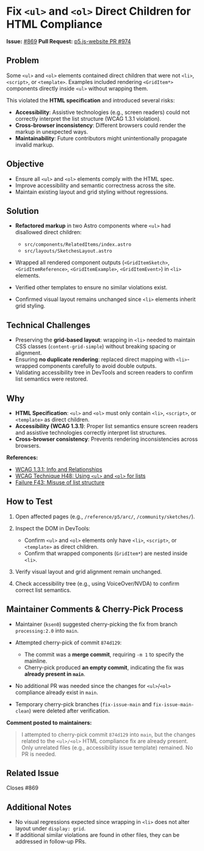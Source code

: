 # Fix `<ul>` and `<ol>` Direct Children for HTML Compliance

**Issue:** [#869](https://github.com/processing/p5.js-website/issues/869)
**Pull Request:** [p5.js-website PR #974](https://github.com/processing/p5.js-website/pull/974)

## Problem

Some `<ul>` and `<ol>` elements contained direct children that were not `<li>`, `<script>`, or `<template>`. Examples included rendering `<GridItem*>` components directly inside `<ul>` without wrapping them.

This violated the **HTML specification** and introduced several risks:

- **Accessibility**: Assistive technologies (e.g., screen readers) could not correctly interpret the list structure (WCAG 1.3.1 violation).
- **Cross-browser inconsistency**: Different browsers could render the markup in unexpected ways.
- **Maintainability**: Future contributors might unintentionally propagate invalid markup.

## Objective

- Ensure all `<ul>` and `<ol>` elements comply with the HTML spec.
- Improve accessibility and semantic correctness across the site.
- Maintain existing layout and grid styling without regressions.

## Solution

- **Refactored markup** in two Astro components where `<ul>` had disallowed direct children:
  - `src/components/RelatedItems/index.astro`
  - `src/layouts/SketchesLayout.astro`

- Wrapped all rendered component outputs (`<GridItemSketch>`, `<GridItemReference>`, `<GridItemExample>`, `<GridItemEvent>`) in `<li>` elements.

- Verified other templates to ensure no similar violations exist.

- Confirmed visual layout remains unchanged since `<li>` elements inherit grid styling.

## Technical Challenges

- Preserving the **grid-based layout**: wrapping in `<li>` needed to maintain CSS classes (`content-grid-simple`) without breaking spacing or alignment.
- Ensuring **no duplicate rendering**: replaced direct mapping with `<li>`-wrapped components carefully to avoid double outputs.
- Validating accessibility tree in DevTools and screen readers to confirm list semantics were restored.

## Why

- **HTML Specification**: `<ul>` and `<ol>` must only contain `<li>`, `<script>`, or `<template>` as direct children.
- **Accessibility (WCAG 1.3.1)**: Proper list semantics ensure screen readers and assistive technologies correctly interpret list structures.
- **Cross-browser consistency**: Prevents rendering inconsistencies across browsers.

**References:**

- [WCAG 1.3.1: Info and Relationships](https://www.w3.org/WAI/WCAG21/Understanding/info-and-relationships.html)
- [WCAG Technique H48: Using `<ul>` and `<ol>` for lists](https://www.w3.org/WAI/WCAG21/Techniques/html/H48.html)
- [Failure F43: Misuse of list structure](https://www.w3.org/WAI/WCAG21/Techniques/failures/F43.html)

## How to Test

1. Open affected pages (e.g., `/reference/p5/arc/`, `/community/sketches/`).
2. Inspect the DOM in DevTools:
   - Confirm `<ul>` and `<ol>` elements only have `<li>`, `<script>`, or `<template>` as direct children.
   - Confirm that wrapped components (`GridItem*`) are nested inside `<li>`.

3. Verify visual layout and grid alignment remain unchanged.
4. Check accessibility tree (e.g., using VoiceOver/NVDA) to confirm correct list semantics.

## Maintainer Comments & Cherry-Pick Process

- Maintainer (`ksen0`) suggested cherry-picking the fix from branch `processing:2.0` into `main`.
- Attempted cherry-pick of commit `874d129`:
  - The commit was a **merge commit**, requiring `-m 1` to specify the mainline.
  - Cherry-pick produced **an empty commit**, indicating the fix was **already present in `main`**.

- No additional PR was needed since the changes for `<ul>`/`<ol>` compliance already exist in `main`.
- Temporary cherry-pick branches (`fix-issue-main` and `fix-issue-main-clean`) were deleted after verification.

**Comment posted to maintainers:**

> I attempted to cherry-pick commit `874d129` into `main`, but the changes related to the `<ul>/<ol>` HTML compliance fix are already present. Only unrelated files (e.g., accessibility issue template) remained. No PR is needed.

## Related Issue

Closes #869

## Additional Notes

- No visual regressions expected since wrapping in `<li>` does not alter layout under `display: grid`.
- If additional similar violations are found in other files, they can be addressed in follow-up PRs.
